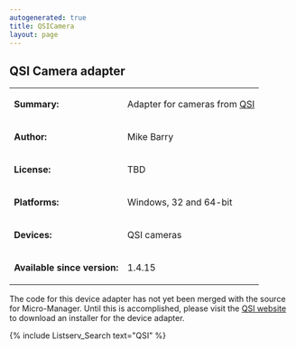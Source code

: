 ```yaml
---
autogenerated: true
title: QSICamera
layout: page
---
```


## QSI Camera adapter

<table>
<tr>
<td markdown="1">

**Summary:**

</td>
<td markdown="1">

Adapter for cameras from [QSI](http://www.qsimaging.com)

</td>
</tr>
<tr>
<td markdown="1">

**Author:**

</td>
<td markdown="1">

Mike Barry

</td>
</tr>
<tr>
<td markdown="1">

**License:**

</td>
<td markdown="1">

TBD

</td>
</tr>
<tr>
<td markdown="1">

**Platforms:**

</td>
<td markdown="1">

Windows, 32 and 64-bit

</td>
</tr>
<tr>
<td markdown="1">

**Devices:**

</td>
<td markdown="1">

QSI cameras

</td>
</tr>
<tr>
<td markdown="1">

**Available since version:**

</td>
<td markdown="1">

1.4.15

</td>
</table>

The code for this device adapter has not yet been merged with the source
for Micro-Manager. Until this is accomplished, please visit the [QSI
website](http://qsimaging.com/software.html#winmicroapps) to download an
installer for the device adapter.

{% include Listserv_Search text="QSI" %}


